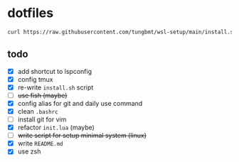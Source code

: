# dotfiles

```sh
curl https://raw.githubusercontent.com/tungbmt/wsl-setup/main/install.sh | bash
```

## todo
- [x] add shortcut to lspconfig
- [x] config tmux
- [x] re-write `install.sh` script
- [ ] ~~use fish (maybe)~~
- [x] config alias for git and daily use command
- [x] clean `.bashrc`
- [ ] install git for vim
- [x] refactor `init.lua` (maybe)
- [ ] ~~write script for setup minimal system (linux)~~
- [x] write `README.md`
- [x] use zsh 
